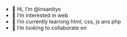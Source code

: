 - 👋 Hi, I’m @insanityo 
- 👀 I’m interested in web
- 🌱 I’m currently learning html, css, js ans php
- 💞️ I’m looking to collaborate on
